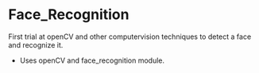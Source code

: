 # Face_Recognition
First trial at openCV and other computervision techniques to detect a face and recognize it.
- Uses openCV and face_recognition module.
